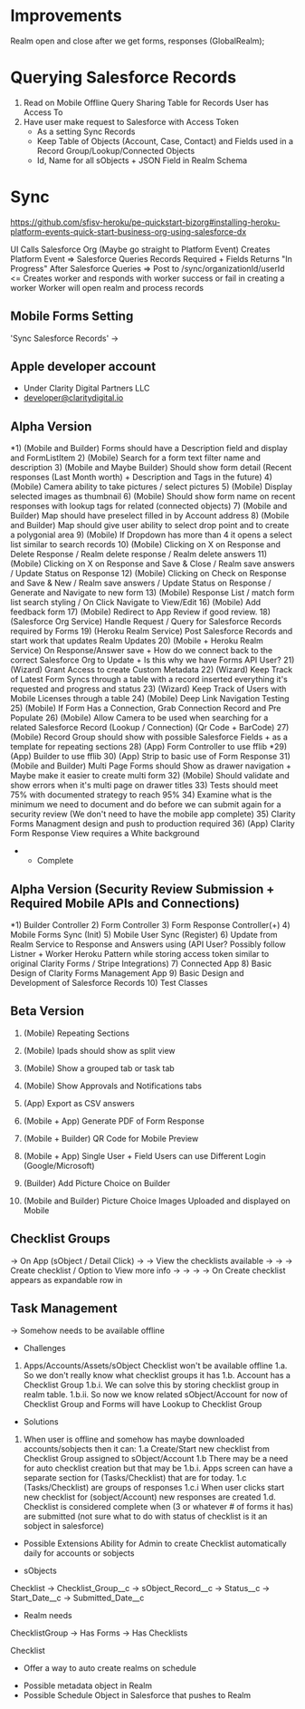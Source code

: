 
# Improvements
Realm open and close after we get forms, responses (GlobalRealm);

# Querying Salesforce Records

1) Read on Mobile Offline Query Sharing Table for Records User has Access To
2) Have user make request to Salesforce with Access Token
	- As a setting Sync Records 
	- Keep Table of Objects (Account, Case, Contact) and Fields used in a Record Group/Lookup/Connected Objects
	- Id, Name for all sObjects + JSON Field in Realm Schema

# Sync

https://github.com/sfisv-heroku/pe-quickstart-bizorg#installing-heroku-platform-events-quick-start-business-org-using-salesforce-dx

UI Calls Salesforce Org (Maybe go straight to Platform Event)
Creates Platform Event => Salesforce Queries Records Required + Fields
Returns "In Progress" 
After Salesforce Queries => Post to /sync/organizationId/userId <= Creates worker and responds with worker success or fail in creating a worker
Worker will open realm and process records

## Mobile Forms Setting
'Sync Salesforce Records' 
->  

## Apple developer account
- Under Clarity Digital Partners LLC 
- developer@claritydigital.io

## Alpha Version
*1) (Mobile and Builder) Forms should have a Description field and display and FormListItem
2) (Mobile) Search for a form text filter name and description
3) (Mobile and Maybe Builder) Should show form detail (Recent responses (Last Month worth) + Description and Tags in the future)
4) (Mobile) Camera ability to take pictures / select pictures 
5) (Mobile) Display selected images as thumbnail 
6) (Mobile) Should show form name on recent responses with lookup tags for related (connected objects)
7) (Mobile and Builder) Map should have preselect filled in by Account address 
8) (Mobile and Builder) Map should give user ability to select drop point and to create a polygonial area
9) (Mobile) If Dropdown has more than 4 it opens a select list similar to search records
10) (Mobile) Clicking on X on Response and Delete Response / Realm delete response / Realm delete answers
11) (Mobile) Clicking on X on Response and Save & Close / Realm save answers / Update Status on Response
12) (Mobile) Clicking on Check on Response and Save & New / Realm save answers / Update Status on Response / Generate and Navigate to new form 
13) (Mobile) Response List / match form list search styling / On Click Navigate to View/Edit
16) (Mobile) Add feedback form 
17) (Mobile) Redirect to App Review if good review.
18) (Salesforce Org Service) Handle Request / Query for Salesforce Records required by Forms
19) (Heroku Realm Service) Post Salesforce Records and start work that updates Realm Updates
20) (Mobile + Heroku Realm Service) On Response/Answer save + How do we connect back to the correct Salesforce Org to Update + Is this why we have Forms API User?
21) (Wizard) Grant Access to create Custom Metadata
22) (Wizard) Keep Track of Latest Form Syncs through a table with a record inserted everything it's requested and progress and status
23) (Wizard) Keep Track of Users with Mobile Licenses through a table
24) (Mobile) Deep Link Navigation Testing
25) (Mobile) If Form Has a Connection, Grab Connection Record and Pre Populate
26) (Mobile) Allow Camera to be used when searching for a related Salesforce Record (Lookup / Connection) (Qr Code + BarCode)
27) (Mobile) Record Group should show with possible Salesforce Fields + as a template for repeating sections
28) (App) Form Controller to use fflib
*29) (App) Builder to use fflib
30) (App) Strip to basic use of Form Response
31) (Mobile and Builder) Multi Page Forms should Show as drawer navigation + Maybe make it easier to create multi form
32) (Mobile) Should validate and show errors when it's multi page on drawer titles
33) Tests should meet 75% with documented strategy to reach 95%
34) Examine what is the minimum we need to document and do before we can submit again for a security review (We don't need to have the mobile app complete)
35) Clarity Forms Managment design and push to production required
36) (App) Clarity Form Response View requires a White background

* - Complete

## Alpha Version (Security Review Submission + Required Mobile APIs and Connections)
*1) Builder Controller
2) Form Controller
3) Form Response Controller(+)
4) Mobile Forms Sync (Init)
5) Mobile User Sync (Register)
6) Update from Realm Service to Response and Answers using (API User? Possibly follow Listner + Worker Heroku Pattern while storing access token similar to original Clarity Forms / Stripe Integrations)
7) Connected App
8) Basic Design of Clarity Forms Management App
9) Basic Design and Development of Salesforce Records
10) Test Classes

## Beta Version
1) (Mobile) Repeating Sections
2) (Mobile) Ipads should show as split view
3) (Mobile) Show a grouped tab or task tab
4) (Mobile) Show Approvals and Notifications tabs
5) (App) Export as CSV answers
6) (Mobile + App) Generate PDF of Form Response
7) (Mobile + Builder) QR Code for Mobile Preview
8) (Mobile + App) Single User + Field Users can use Different Login (Google/Microsoft)

14) (Builder) Add Picture Choice on Builder 
15) (Mobile and Builder) Picture Choice Images Uploaded and displayed on Mobile










## Checklist Groups
-> On App (sObject / Detail Click)
-> -> View the checklists available
-> -> -> Create checklist / Option to View more info
-> -> -> -> On Create checklist appears as expandable row in 

## Task Management 
-> Somehow needs to be available offline
* Challenges
1. Apps/Accounts/Assets/sObject Checklist won't be available offline
1.a. So we don't really know what checklist groups it has
1.b. Account has a Checklist Group 
1.b.i. We can solve this by storing checklist group in realm table.
1.b.ii. So now we know related sObject/Account for now of Checklist Group and Forms will have Lookup to Checklist Group
* Solutions
1. When user is offline and somehow has maybe downloaded accounts/sobjects then it can:
1.a Create/Start new checklist from Checklist Group assigned to sObject/Account
1.b There may be a need for auto checklist creation but that may be
1.b.i. Apps screen can have a separate section for (Tasks/Checklist) that are for today.
1.c (Tasks/Checklist) are groups of responses
1.c.i When user clicks start new checklist for (sobject/Account) new responses are created
1.d. Checklist is considered complete when (3 or whatever # of forms it has) are submitted (not sure what to do with status of checklist is it an sobject in salesforce)
* Possible Extensions
Ability for Admin to create Checklist automatically daily for accounts or sobjects

* sObjects

Checklist 
-> Checklist_Group__c
-> sObject_Record__c
-> Status__c
-> Start_Date__c
-> Submitted_Date__c

* Realm needs

ChecklistGroup
-> Has Forms
-> Has Checklists

Checklist

* Offer a way to auto create realms on schedule
- Possible metadata object in Realm
- Possible Schedule Object in Salesforce that pushes to Realm




